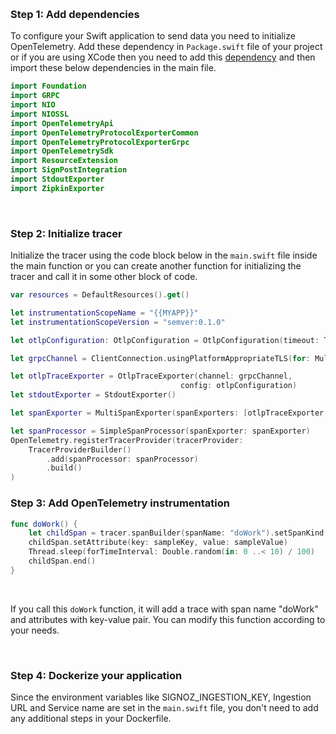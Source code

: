 &nbsp;

### Step 1: Add dependencies

To configure your Swift application to send data you need to initialize OpenTelemetry. Add these dependency in `Package.swift` file of your project or if you are using XCode then you need to add this [dependency](https://github.com/open-telemetry/opentelemetry-swift) and then import these below dependencies in the main file.

```swift
import Foundation
import GRPC
import NIO
import NIOSSL
import OpenTelemetryApi
import OpenTelemetryProtocolExporterCommon
import OpenTelemetryProtocolExporterGrpc
import OpenTelemetrySdk
import ResourceExtension
import SignPostIntegration
import StdoutExporter
import ZipkinExporter
```

&nbsp;

### Step 2: Initialize tracer
Initialize the tracer using the code block below in the `main.swift` file inside the main function or you can create another function for initializing the tracer and call it in some other block of code. 

```swift
var resources = DefaultResources().get()

let instrumentationScopeName = "{{MYAPP}}"
let instrumentationScopeVersion = "semver:0.1.0"

let otlpConfiguration: OtlpConfiguration = OtlpConfiguration(timeout: TimeInterval(10), headers: [("signoz-ingestion-key", {{SIGNOZ_INGESTION_KEY}})])

let grpcChannel = ClientConnection.usingPlatformAppropriateTLS(for: MultiThreadedEventLoopGroup(numberOfThreads:1)).connect(host: "https://ingest.{{REGION}}.signoz.cloud:443", port: 443)

let otlpTraceExporter = OtlpTraceExporter(channel: grpcChannel,
                                      config: otlpConfiguration)
let stdoutExporter = StdoutExporter()

let spanExporter = MultiSpanExporter(spanExporters: [otlpTraceExporter, stdoutExporter])

let spanProcessor = SimpleSpanProcessor(spanExporter: spanExporter)
OpenTelemetry.registerTracerProvider(tracerProvider:
    TracerProviderBuilder()
        .add(spanProcessor: spanProcessor)
        .build()
)
```


### Step 3: Add OpenTelemetry instrumentation

```swift
func doWork() {
    let childSpan = tracer.spanBuilder(spanName: "doWork").setSpanKind(spanKind: .client).startSpan()
    childSpan.setAttribute(key: sampleKey, value: sampleValue)
    Thread.sleep(forTimeInterval: Double.random(in: 0 ..< 10) / 100)
    childSpan.end()
}
```

&nbsp;

If you call this `doWork` function, it will add a trace with span name "doWork" and attributes with key-value pair. You can modify this function according to your needs. 

&nbsp;

### Step 4: Dockerize your application

Since the environment variables like SIGNOZ_INGESTION_KEY, Ingestion URL and Service name are set in the `main.swift` file, you don't need to add any additional steps in your Dockerfile.